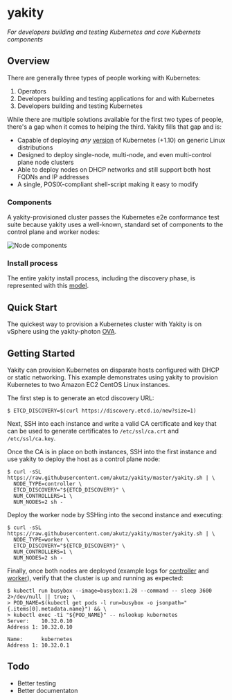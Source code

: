 # yakity
*For developers building and testing Kubernetes and core Kubernets components*

## Overview
There are generally three types of people working with Kubernetes:

  1. Operators
  2. Developers building and testing applications for and with Kubernetes
  3. Developers building and testing Kubernetes

While there are multiple solutions available for the first two types of people,
there's a gap when it comes to helping the third. Yakity fills that gap and is:

  * Capable of deploying *any* [version](https://github.com/akutz/yakity/wiki/Kubernetes-version) of Kubernetes (+1.10) on generic Linux distributions
  * Designed to deploy single-node, multi-node, and even multi-control plane node clusters
  * Able to deploy nodes on DHCP networks and still support both host FQDNs and IP addresses
  * A single, POSIX-compliant shell-script making it easy to modify

### Components
A yakity-provisioned cluster passes the Kubernetes e2e conformance test suite
because yakity uses a well-known, standard set of components to the control
plane and worker nodes:

![Node components](https://s3-us-west-2.amazonaws.com/cnx.vmware/cicd/yakity/svg/node-components.svg?v2)

### Install process
The entire yakity install process, including the discovery phase, is represented
with this [model](https://s3-us-west-2.amazonaws.com/cnx.vmware/cicd/yakity/svg/install-process.svg).

## Quick Start
The quickest way to provision a Kubernetes cluster with Yakity is on vSphere 
using the yakity-photon [OVA](https://s3-us-west-2.amazonaws.com/cnx.vmware/cicd/yakity-photon.ova).

## Getting Started
Yakity can provision Kubernetes on disparate hosts configured with DHCP or 
static networking. This example demonstrates using yakity to provision 
Kubernetes to two Amazon EC2 CentOS Linux instances.

The first step is to generate an etcd discovery URL:

```shell
$ ETCD_DISCOVERY=$(curl https://discovery.etcd.io/new?size=1)
```

Next, SSH into each instance and write a valid CA certificate and key
that can be used to generate certificates to `/etc/ssl/ca.crt` and
`/etc/ssl/ca.key`.

Once the CA is in place on both instances, SSH into the first instance and
use yakity to deploy the host as a control plane node:

```shell
$ curl -sSL https://raw.githubusercontent.com/akutz/yakity/master/yakity.sh | \
  NODE_TYPE=controller \
  ETCD_DISCOVERY="${ETCD_DISCOVERY}" \
  NUM_CONTROLLERS=1 \
  NUM_NODES=2 sh -
```

Deploy the worker node by SSHing into the second instance and executing:

```shell
$ curl -sSL https://raw.githubusercontent.com/akutz/yakity/master/yakity.sh | \
  NODE_TYPE=worker \
  ETCD_DISCOVERY="${ETCD_DISCOVERY}" \
  NUM_CONTROLLERS=1 \
  NUM_NODES=2 sh -
```

Finally, once both nodes are deployed (example logs for 
[controller](https://gist.github.com/akutz/00288cd1252f07139be6035c31a7e25a#file-yakity-sh-controller-log)
and [worker](https://gist.github.com/akutz/00288cd1252f07139be6035c31a7e25a#file-yakity-sh-worker-log)),
verify that the cluster is up and running as expected:

```shell
$ kubectl run busybox --image=busybox:1.28 --command -- sleep 3600 2>/dev/null || true; \
> POD_NAME=$(kubectl get pods -l run=busybox -o jsonpath="{.items[0].metadata.name}") && \
> kubectl exec -ti "${POD_NAME}" -- nslookup kubernetes
Server:    10.32.0.10
Address 1: 10.32.0.10

Name:      kubernetes
Address 1: 10.32.0.1
```

## Todo
* Better testing
* Better documentaton

